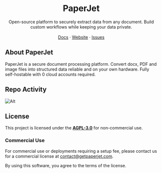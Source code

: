 
<p align="center">
	<h1 align="center"><b>PaperJet</b></h1>
<p align="center">
    Open-source platform to securely extract data from any document. Build custom workflows while keeping your data private.
    <br />
    <br />
    <a href="https://docs.getpaperjet.com">Docs</a>
    ·
    <a href="https://getpaperjet.com">Website</a>
    ·
    <a href="https://github.com/mlnativeai/paperjet/issues">Issues</a>
  </p>
</p>


## About PaperJet

PaperJet is a secure document processing platform. Convert docx, PDF and image files into structured data reliable and on your own hardware. Fully self-hostable with 0 cloud accounts required. 

## Repo Activity

![Alt](https://repobeats.axiom.co/api/embed/de814eff54abbecb90b886685a77d0d83ace5bd2.svg "Repobeats analytics image")

## License

This project is licensed under the **[AGPL-3.0](https://opensource.org/licenses/AGPL-3.0)** for non-commercial use. 

### Commercial Use

For commercial use or deployments requiring a setup fee, please contact us
for a commercial license at [contact@getpaperjet.com](mailto:contact@getpaperjet.com).

By using this software, you agree to the terms of the license.
